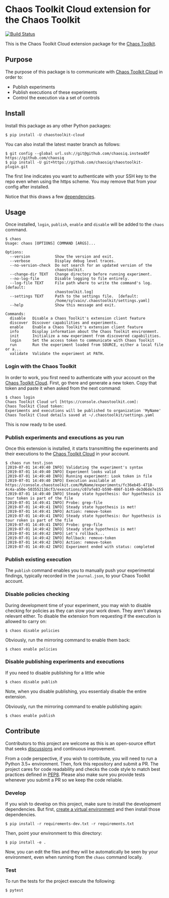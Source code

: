 # Chaos Toolkit Cloud extension for the Chaos Toolkit

[![Build Status](https://travis-ci.org/chaosiq/chaosiq-chaostoolkit-plugin.svg?branch=master)](https://travis-ci.org/chaosiq/chaosiq-chaostoolkit-plugin)

This is the Chaos Toolkit Cloud extension package for the [Chaos Toolkit][chaostoolkit].

[chaostoolkit]: https://chaostoolkit.com/

## Purpose

The purpose of this package is to communicate with [Chaos Toolkit Cloud][ctk] in
order to:

* Publish experiments
* Publish executions of these experiments
* Control the execution via a set of controls

[ctk]: https://chaostoolkit.com/

## Install

Install this package as any other Python packages:

```
$ pip install -U chaostoolkit-cloud
```

You can also install the latest master branch as follows:

```
$ git config --global url.ssh://git@github.com/chaosiq.insteadOf https://github.com/chaosiq
$ pip install -U git+https://github.com/chaosiq/chaostoolkit-plugin.git
```

The first line indicates you want to authenticate with your SSH key to the
repo even when using the https scheme. You may remove that from your config
after installed.

Notice that this draws a few [dependencies][deps].

[deps]: https://github.com/chaosiq/chaostoolkit-plugin/blob/master/requirements.txt


## Usage

Once installed, `login`, `publish`, `enable` and `disable` will be added
to the `chaos` command.

```console
$ chaos
Usage: chaos [OPTIONS] COMMAND [ARGS]...

Options:
  --version           Show the version and exit.
  --verbose           Display debug level traces.
  --no-version-check  Do not search for an updated version of the
                      chaostoolkit.
  --change-dir TEXT   Change directory before running experiment.
  --no-log-file       Disable logging to file entirely.
  --log-file TEXT     File path where to write the command's log.  [default:
                      chaostoolkit.log]
  --settings TEXT     Path to the settings file.  [default:
                      /home/sylvain/.chaostoolkit/settings.yaml]
  --help              Show this message and exit.

Commands:
  disable   Disable a Chaos Toolkit's extension client feature
  discover  Discover capabilities and experiments.
  enable    Enable a Chaos Toolkit's extension client feature
  info      Display information about the Chaos Toolkit environment.
  init      Initialize a new experiment from discovered capabilities.
  login     Set the access token to communicate with Chaos Toolkit
  run       Run the experiment loaded from SOURCE, either a local file or a...
  validate  Validate the experiment at PATH.
```

### Login with the Chaos Toolkit

In order to work, you first need to authenticate with your account on the
[Chaos Toolkit Cloud][ctk]. First, go there and generate a new token. Copy that
token and paste it when asked from the next command:


```
$ chaos login
Chaos Toolkit Cloud url [https://console.chaostoolkit.com]: 
Chaos Toolkit Cloud token: 
Experiments and executions will be published to organization 'MyName'
Chaos Toolkit Cloud details saved at ~/.chaostoolkit/settings.yaml
```

This is now ready to be used.

### Publish experiments and executions as you run

Once this extension is installed, it starts transmitting the experiments
and their executions to the [Chaos Toolkit Cloud][ctk] in your account.

```
$ chaos run test.json
[2019-07-01 14:49:40 INFO] Validating the experiment's syntax
[2019-07-01 14:49:40 INFO] Experiment looks valid
[2019-07-01 14:49:40 INFO] Running experiment: Look token in file
[2019-07-01 14:49:40 INFO] Execution available at https://console.chaostoolkit.com/MyName/experiments/fc36eb45-4718-4c4a-a50e-503552116cf3/executions/c07afe83-b590-486f-b149-de3d6de7e155
[2019-07-01 14:49:40 INFO] Steady state hypothesis: Our hypothesis is tour token is part of the file
[2019-07-01 14:49:41 INFO] Probe: grep-file
[2019-07-01 14:49:41 INFO] Steady state hypothesis is met!
[2019-07-01 14:49:41 INFO] Action: remove-token
[2019-07-01 14:49:41 INFO] Steady state hypothesis: Our hypothesis is tour roken is part of the file
[2019-07-01 14:49:41 INFO] Probe: grep-file
[2019-07-01 14:49:42 INFO] Steady state hypothesis is met!
[2019-07-01 14:49:42 INFO] Let's rollback...
[2019-07-01 14:49:42 INFO] Rollback: remove-token
[2019-07-01 14:49:42 INFO] Action: remove-token
[2019-07-01 14:49:42 INFO] Experiment ended with status: completed
```

### Publish existing execution

The `publish` command enables you to manually push your experimental 
findings, typically recorded in the `journal.json`, to your Chaos Toolkit
account.

### Disable policies checking

During development time of your experiment, you may wish to disable checking
for policies as they can slow your work down. They aren't always relevant
either. To disable the extension from requesting if the execution is allowed
to carry on:

```console
$ chaos disable policies
```

Obviously, run the mirroring command to enable them back:

```console
$ chaos enable policies
```

### Disable publishing experiments and executions

If you need to disable publishing for a little whie

```console
$ chaos disable publish
```

Note, when you disable publishing, you essentialy disable the entire extension.

Obviously, run the mirroring command to enable publishing again:

```console
$ chaos enable publish
```

## Contribute

Contributors to this project are welcome as this is an open-source effort that
seeks [discussions][join] and continuous improvement.

[join]: https://join.chaostoolkit.org/

From a code perspective, if you wish to contribute, you will need to run a 
Python 3.5+ environment. Then, fork this repository and submit a PR. The
project cares for code readability and checks the code style to match best
practices defined in [PEP8][pep8]. Please also make sure you provide tests
whenever you submit a PR so we keep the code reliable.

[pep8]: https://pycodestyle.readthedocs.io/en/latest/

### Develop

If you wish to develop on this project, make sure to install the development
dependencies. But first, [create a virtual environment][venv] and then install
those dependencies.

[venv]: http://chaostoolkit.org/reference/usage/install/#create-a-virtual-environment

```console
$ pip install -r requirements-dev.txt -r requirements.txt 
```

Then, point your environment to this directory:

```console
$ pip install -e .
```

Now, you can edit the files and they will be automatically be seen by your
environment, even when running from the `chaos` command locally.

### Test

To run the tests for the project execute the following:

```
$ pytest
```
